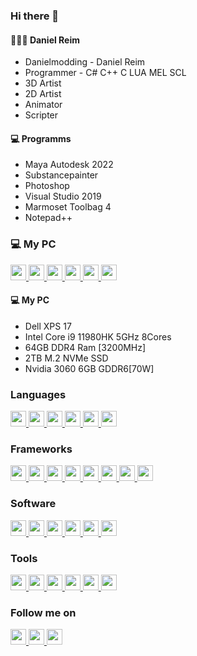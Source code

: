 ### Hi there 👋

#### 👨🏼‍🚒 Daniel Reim 
- Danielmodding - Daniel Reim
- Programmer - C# C++ C LUA MEL SCL
- 3D Artist
- 2D Artist
- Animator
- Scripter

#### 💻 Programms
- Maya Autodesk 2022
- Substancepainter
- Photoshop
- Visual Studio 2019
- Marmoset Toolbag 4
- Notepad++


### 💻 My PC
<p>
  <a href="https://Danielmodding.webflow.io" target="_blank">
    <img src="https://img.shields.io/badge/DELL XPS 17-blue?style=for-the-badge&logo=appveyor" height=25>
    <img src="https://img.shields.io/badge/C++-blue?style=for-the-badge&logo=appveyor" height=25>
    <img src="https://img.shields.io/badge/LUA-blue?style=for-the-badge&logo=appveyor" height=25>
    <img src="https://img.shields.io/badge/mel-blue?style=for-the-badge&logo=appveyor" height=25>
    <img src="https://img.shields.io/badge/SCL-blue?style=for-the-badge&logo=appveyor" height=25>
    <img src="https://img.shields.io/badge/...-%23000.svg?&style=for-the-badge&logoColor=white" height=25>
  </a>
</p>

#### 💻 My PC
- Dell XPS 17
- Intel Core i9 11980HK 5GHz 8Cores
- 64GB DDR4 Ram [3200MHz]
- 2TB M.2 NVMe SSD
- Nvidia 3060 6GB GDDR6[70W]


### Languages
<p>
  <a href="https://Danielmodding.webflow.io" target="_blank">
    <img src="https://img.shields.io/badge/C%23-blue?style=for-the-badge&logo=appveyor" height=25>
    <img src="https://img.shields.io/badge/C++-blue?style=for-the-badge&logo=appveyor" height=25>
    <img src="https://img.shields.io/badge/LUA-blue?style=for-the-badge&logo=appveyor" height=25>
    <img src="https://img.shields.io/badge/mel-blue?style=for-the-badge&logo=appveyor" height=25>
    <img src="https://img.shields.io/badge/SCL-blue?style=for-the-badge&logo=appveyor" height=25>
    <img src="https://img.shields.io/badge/...-%23000.svg?&style=for-the-badge&logoColor=white" height=25>
  </a>
</p>

### Frameworks
<p>
<a href="https://danielmodding.webflow.io" target="_blank">
<img src="https://img.shields.io/badge/symfony-%2318171b.svg?&style=for-the-badge&logo=symfony&logoColor=white" height=25>
<img src="https://img.shields.io/badge/laravel-%23f55247.svg?&style=for-the-badge&logo=laravel&logoColor=white" height=25>
<img src="https://img.shields.io/badge/zend--framework-%2378a300.svg?&style=for-the-badge&logo=zend-framework&logoColor=white" height=25>
<img src="https://img.shields.io/badge/bootstrap-%237952b3.svg?&style=for-the-badge&logo=bootstrap&logoColor=white" height=25>
<img src="https://img.shields.io/badge/uikit-%232396F3.svg?&style=for-the-badge&logo=uikit&logoColor=white" height=25>
<img src="https://img.shields.io/badge/jquery-%230769ad.svg?&style=for-the-badge&logo=jquery&logoColor=white" height=25>
<img src="https://img.shields.io/badge/vue.js-%234FC08D.svg?&style=for-the-badge&logo=vue.js&logoColor=white" height=25>
<img src="https://img.shields.io/badge/...-%23000.svg?&style=for-the-badge&logoColor=white" height=25>
</a>
</p>

### Software
<p>
<a href="https://danielmodding.webflow.io" target="_blank">
<img src="https://img.shields.io/badge/shopware-%23189eff.svg?&style=for-the-badge&logo=shopware&logoColor=white" height=25>
<img src="https://img.shields.io/badge/magento-%23f46f25.svg?&style=for-the-badge&logo=magento&logoColor=white" height=25>
<img src="https://img.shields.io/badge/typo3-%23ff8700.svg?&style=for-the-badge&logo=typo3&logoColor=white" height=25>
<img src="https://img.shields.io/badge/npm-%23CB3837.svg?&style=for-the-badge&logo=npm&logoColor=white" height=25>
<img src="https://img.shields.io/badge/composer-%23885630.svg?&style=for-the-badge&logo=composer&logoColor=white" height=25>
<img src="https://img.shields.io/badge/...-%23000.svg?&style=for-the-badge&logoColor=white" height=25>
</a>
</p>

### Tools
<p>
<a href="https://danielmodding.webflow.io" target="_blank">
<img src="https://img.shields.io/badge/phpstorm-%23000000.svg?&style=for-the-badge&logo=phpstorm&logoColor=white" height=25>
<img src="https://img.shields.io/badge/prettier-%23F7B93E.svg?&style=for-the-badge&logo=prettier&logoColor=white" height=25>
<img src="https://img.shields.io/badge/yarn-%232C8EBB.svg?&style=for-the-badge&logo=yarn&logoColor=white" height=25>
<img src="https://img.shields.io/badge/sentry-%23362D59.svg?&style=for-the-badge&logo=sentry&logoColor=white" height=25>
<img src="https://img.shields.io/badge/docker-%232496ED.svg?&style=for-the-badge&logo=docker&logoColor=white" height=25>
<img src="https://img.shields.io/badge/...-%23000.svg?&style=for-the-badge&logoColor=white" height=25>
</a>
</p>

### Follow me on
<p>
<a target="_blank" href="https://github.com/danielmodding" title="GitHub">
<img src="https://img.shields.io/badge/github-%2312100E.svg?&style=for-the-badge&logo=github&logoColor=white" height=25>
</a>
<a target="_blank" href="https://gitlab.com/shopbase" title="Gitlab">
<img src="https://img.shields.io/badge/gitlab-%23fc6d26.svg?&style=for-the-badge&logo=gitlab&logoColor=white" height=25>
</a>
<a target="_blank" href="https://www.linkedin.com/in/daniel-reim-38a5371a1/" title="LinkedIn">
<img src="https://img.shields.io/badge/linkedin-%230077B5.svg?&style=for-the-badge&logo=linkedin&logoColor=white" height=25>
</a>
</p>


